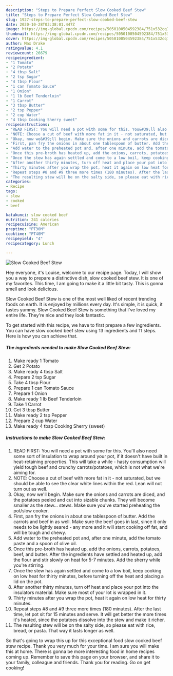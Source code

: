 ```yaml
---
description: "Steps to Prepare Perfect Slow Cooked Beef Stew"
title: "Steps to Prepare Perfect Slow Cooked Beef Stew"
slug: 1927-steps-to-prepare-perfect-slow-cooked-beef-stew
date: 2020-10-28T03:38:01.447Z
image: https://img-global.cpcdn.com/recipes/5050100504592384/751x532cq70/slow-cooked-beef-stew-recipe-main-photo.jpg
thumbnail: https://img-global.cpcdn.com/recipes/5050100504592384/751x532cq70/slow-cooked-beef-stew-recipe-main-photo.jpg
cover: https://img-global.cpcdn.com/recipes/5050100504592384/751x532cq70/slow-cooked-beef-stew-recipe-main-photo.jpg
author: Max Drake
ratingvalue: 4.1
reviewcount: 26679
recipeingredient:
- "1 Tomato"
- "2 Potato"
- "4 tbsp Salt"
- "2 tsp Sugar"
- "4 tbsp Flour"
- "1 can Tomato Sauce"
- "1 Onion"
- "1 lb Beef Tenderloin"
- "1 Carrot"
- "3 tbsp Butter"
- "2 tsp Pepper"
- "2 cup Water"
- "4 tbsp Cooking Sherry sweet"
recipeinstructions:
- "READ FIRST: You will need a pot with some for this. You&#39;ll also need some sort of insulation to wrap around your pot, if it doesn&#39;t have built in heat-retaining properties. This will take a while - hasty consumption will yield tough beef and crunchy carrots/potatoes, which is not what we&#39;re aiming for."
- "NOTE: Choose a cut of beef with more fat in it - not saturated, but we should be able to see the clear white lines within the red. Lean will not turn out as well."
- "Okay, now we&#39;ll begin. Make sure the onions and carrots are diced, and the potatoes peeled and cut into sizable chunks. They will become smaller as the stew... stews. Make sure you&#39;ve started preheating the pot/slow cooker."
- "First, pan fry the onions in about one tablespoon of butter. Add the carrots and beef in as well. Make sure the beef goes in last, since it only needs to be lightly seared - any more and it will start cooking off fat, and will be tough and chewy."
- "Add water to the preheated pot and, after one minute, add the tomato paste and a spoon of olive oil."
- "Once this pre-broth has heated up, add the onions, carrots, potatoes, beef, and butter. After the ingredients have settled and heated up, add the flour and stir slowly on heat for 5-7 minutes. Add the sherry while you&#39;re stirring."
- "Once the stew has again settled and come to a low boil, keep cooking on low heat for thirty minutes, before turning off the heat and placing a lid on the pot."
- "After another thirty minutes, turn off heat and place your pot into the insulators material. Make sure most of your lot is wrapped in it."
- "Thirty minutes after you wrap the pot, heat it again on low heat for thirty minutes."
- "Repeat steps #8 and #9 three more times (180 minutes). After the last time, let pot sit for 15 minutes and serve. It will get better the more times it&#39;s heated, since the potatoes dissolve into the stew and make it richer."
- "The resulting stew will be on the salty side, so please eat with rice, bread, or pasta. That way it lasts longer as well."
categories:
- Recipe
tags:
- slow
- cooked
- beef

katakunci: slow cooked beef 
nutrition: 241 calories
recipecuisine: American
preptime: "PT30M"
cooktime: "PT40M"
recipeyield: "4"
recipecategory: Lunch

---
```



![Slow Cooked Beef Stew](https://img-global.cpcdn.com/recipes/5050100504592384/751x532cq70/slow-cooked-beef-stew-recipe-main-photo.jpg)

Hey everyone, it's Louise, welcome to our recipe page. Today, I will show you a way to prepare a distinctive dish, slow cooked beef stew. It is one of my favorites. This time, I am going to make it a little bit tasty. This is gonna smell and look delicious.

Slow Cooked Beef Stew is one of the most well liked of recent trending foods on earth. It is enjoyed by millions every day. It's simple, it is quick, it tastes yummy. Slow Cooked Beef Stew is something that I've loved my entire life. They're nice and they look fantastic.




To get started with this recipe, we have to first prepare a few ingredients. You can have slow cooked beef stew using 13 ingredients and 11 steps. Here is how you can achieve that.

<!--inarticleads1-->

##### The ingredients needed to make Slow Cooked Beef Stew:

1. Make ready 1 Tomato
1. Get 2 Potato
1. Make ready 4 tbsp Salt
1. Prepare 2 tsp Sugar
1. Take 4 tbsp Flour
1. Prepare 1 can Tomato Sauce
1. Prepare 1 Onion
1. Make ready 1 lb Beef Tenderloin
1. Take 1 Carrot
1. Get 3 tbsp Butter
1. Make ready 2 tsp Pepper
1. Prepare 2 cup Water
1. Make ready 4 tbsp Cooking Sherry (sweet)




<!--inarticleads2-->

##### Instructions to make Slow Cooked Beef Stew:

1. READ FIRST: You will need a pot with some for this. You&#39;ll also need some sort of insulation to wrap around your pot, if it doesn&#39;t have built in heat-retaining properties. This will take a while - hasty consumption will yield tough beef and crunchy carrots/potatoes, which is not what we&#39;re aiming for.
1. NOTE: Choose a cut of beef with more fat in it - not saturated, but we should be able to see the clear white lines within the red. Lean will not turn out as well.
1. Okay, now we&#39;ll begin. Make sure the onions and carrots are diced, and the potatoes peeled and cut into sizable chunks. They will become smaller as the stew... stews. Make sure you&#39;ve started preheating the pot/slow cooker.
1. First, pan fry the onions in about one tablespoon of butter. Add the carrots and beef in as well. Make sure the beef goes in last, since it only needs to be lightly seared - any more and it will start cooking off fat, and will be tough and chewy.
1. Add water to the preheated pot and, after one minute, add the tomato paste and a spoon of olive oil.
1. Once this pre-broth has heated up, add the onions, carrots, potatoes, beef, and butter. After the ingredients have settled and heated up, add the flour and stir slowly on heat for 5-7 minutes. Add the sherry while you&#39;re stirring.
1. Once the stew has again settled and come to a low boil, keep cooking on low heat for thirty minutes, before turning off the heat and placing a lid on the pot.
1. After another thirty minutes, turn off heat and place your pot into the insulators material. Make sure most of your lot is wrapped in it.
1. Thirty minutes after you wrap the pot, heat it again on low heat for thirty minutes.
1. Repeat steps #8 and #9 three more times (180 minutes). After the last time, let pot sit for 15 minutes and serve. It will get better the more times it&#39;s heated, since the potatoes dissolve into the stew and make it richer.
1. The resulting stew will be on the salty side, so please eat with rice, bread, or pasta. That way it lasts longer as well.




So that's going to wrap this up for this exceptional food slow cooked beef stew recipe. Thank you very much for your time. I am sure you will make this at home. There is gonna be more interesting food in home recipes coming up. Remember to save this page on your browser, and share it to your family, colleague and friends. Thank you for reading. Go on get cooking!
